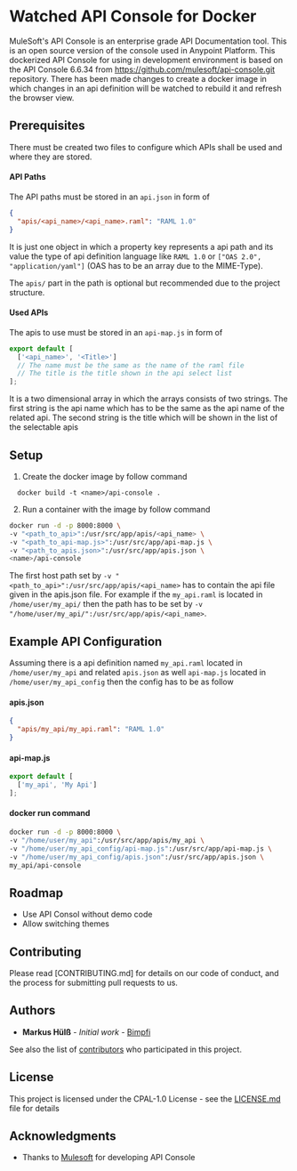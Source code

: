 # Watched API Console for Docker

MuleSoft's API Console is an enterprise grade API Documentation tool.
This is an open source version of the console used in Anypoint Platform.
This dockerized API Console for using in development environment is based on the API Console 6.6.34 from https://github.com/mulesoft/api-console.git repository. There has been made changes to create a docker image in which changes in an api definition will be watched to rebuild it and refresh the browser view.

## Prerequisites

There must be created two files to configure which APIs shall be used and where they are stored. 
#### API Paths
The API paths must be stored in an ```api.json``` in form of
```json
{
  "apis/<api_name>/<api_name>.raml": "RAML 1.0"
}
```
It is just one object in which a property key represents a api path and its value the type of api definition language like ```RAML 1.0``` or ```["OAS 2.0", "application/yaml"]``` (OAS has to be an array due to the MIME-Type).

The ```apis/``` part in the path is optional but recommended due to the project structure.

#### Used APIs
The apis to use must be stored in an ```api-map.js``` in form of
```js
export default [
  ['<api_name>', '<Title>']
  // The name must be the same as the name of the raml file
  // The title is the title shown in the api select list
];
```
It is a two dimensional array in which the arrays consists of two strings. The first string is the api name which has to be the same as the api name of the related api. The second string is the title which will be shown in the list of the selectable apis

## Setup

1. Create the docker image by follow command
```
  docker build -t <name>/api-console .
```

2. Run a container with the image by follow command
```sh
docker run -d -p 8000:8000 \
-v "<path_to_api>":/usr/src/app/apis/<api_name> \
-v "<path_to_api-map.js>":/usr/src/app/api-map.js \
-v "<path_to_apis.json>":/usr/src/app/apis.json \
<name>/api-console
```

The first host path set by ```-v "<path_to_api>":/usr/src/app/apis/<api_name>``` has to contain the api file given in the apis.json file. For example if the ```my_api.raml``` is located in ```/home/user/my_api/``` then the path has to be set by ```-v "/home/user/my_api/":/usr/src/app/apis/<api_name>```.

## Example API Configuration
Assuming there is a api definition named ```my_api.raml``` located in ```/home/user/my_api``` and related ```apis.json``` as well ```api-map.js``` located in ```/home/user/my_api_config``` then the config has to be as follow

#### apis.json
```json
{
  "apis/my_api/my_api.raml": "RAML 1.0"
}
```

#### api-map.js
```js
export default [
  ['my_api', 'My Api']
];
```

#### docker run command
```sh
docker run -d -p 8000:8000 \
-v "/home/user/my_api":/usr/src/app/apis/my_api \
-v "/home/user/my_api_config/api-map.js":/usr/src/app/api-map.js \
-v "/home/user/my_api_config/apis.json":/usr/src/app/apis.json \
my_api/api-console
```

## Roadmap
- Use API Consol without demo code
- Allow switching themes

## Contributing

Please read [CONTRIBUTING.md] for details on our code of conduct, and the process for submitting pull requests to us.

## Authors
* **Markus Hülß** - *Initial work* - [Bimpfi](https://github.com/Bimpfi)

See also the list of [contributors](https://github.com/your/project/contributors) who participated in this project.

## License

This project is licensed under the CPAL-1.0 License - see the [LICENSE.md](LICENSE.md) file for details

## Acknowledgments

* Thanks to [Mulesoft](https://github.com/mulesoft) for developing API Console
